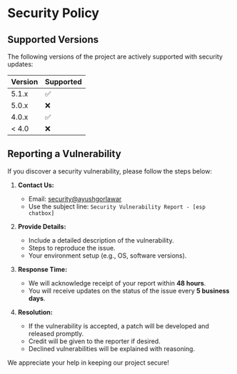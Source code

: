 # Security Policy

## Supported Versions

The following versions of the project are actively supported with security updates:

| Version | Supported          |
| ------- | ------------------ |
| 5.1.x   | :white_check_mark: |
| 5.0.x   | :x:                |
| 4.0.x   | :white_check_mark: |
| < 4.0   | :x:                |

## Reporting a Vulnerability

If you discover a security vulnerability, please follow the steps below:

1. **Contact Us:**
   - Email: [security@ayushgorlawar](mailto:ayushgorlawar91@gmail.com)
   - Use the subject line: `Security Vulnerability Report - [esp chatbox]`

2. **Provide Details:**
   - Include a detailed description of the vulnerability.
   - Steps to reproduce the issue.
   - Your environment setup (e.g., OS, software versions).

3. **Response Time:**
   - We will acknowledge receipt of your report within **48 hours**.
   - You will receive updates on the status of the issue every **5 business days**.

4. **Resolution:**
   - If the vulnerability is accepted, a patch will be developed and released promptly.
   - Credit will be given to the reporter if desired.
   - Declined vulnerabilities will be explained with reasoning.

We appreciate your help in keeping our project secure!
